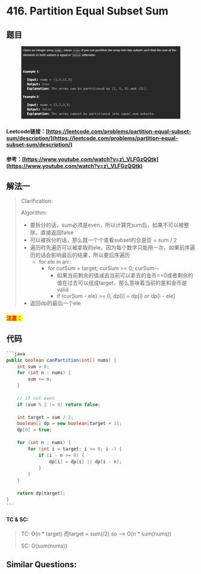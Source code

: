 # 416. Partition Equal Subset Sum

## 题目

<figure><img src=".gitbook/assets/image (238).png" alt=""><figcaption></figcaption></figure>

#### Leetcode链接：[https://leetcode.com/problems/partition-equal-subset-sum/description/](https://leetcode.com/problems/partition-equal-subset-sum/description/)

#### 参考：[https://www.youtube.com/watch?v=z\_VLFGzQQtk](https://www.youtube.com/watch?v=z\_VLFGzQQtk)

## 解法一

> Clarification:&#x20;
>
> Algorithm:&#x20;
>
> * 要拆分的话，sum必须是even，所以计算完sum后，如果不可以被整除，直接返回false
> * 可以被拆分的话，那么就一个个查看subset的合是否 = sum / 2
> * 遍历时先遍历可以被拿取的ele，因为每个数字只能用一次，如果前序遍历的话会影响最后的结果，所以要后序遍历
>   * for ele in arr:
>     * for curSum = target; curSum >= 0; curSum--
>       * 如果当前剩余的值减去当前可以拿去的金币==0或者剩余的值在过去可以组成target，那么意味着当前的差和金币是valid
>       * if (curSum - ele) >= 0, dp\[i] = dp\[i] or dp\[i - ele]
> * 返回dp的最后一个ele

#### <mark style="color:red;">注意：</mark>

## 代码

````java
```java
public boolean canPartition(int[] nums) {
    int sum = 0;
    for (int n : nums) {
        sum += n;
    }

    // if not even
    if (sum % 2 != 0) return false;

    int target = sum / 2;
    boolean[] dp = new boolean[target + 1];
    dp[0] = true;

    for (int n : nums) {
        for (int i = target; i >= 0; i--) {
            if (i - n >= 0) {
                dp[i] = dp[i] || dp[i - n];
            }
        }
    }

    return dp[target];
}
```
````

#### TC & SC:&#x20;

> TC: O(n \* target) 而target = sum(/2) so --> O(n \* sum(nums))
>
> SC: O(sum(nums))

## **Similar Questions:**&#x20;
